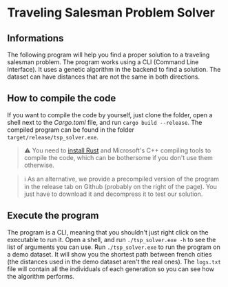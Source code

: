 # Traveling Salesman Problem Solver

## Informations
The following program will help you find a proper solution to a traveling salesman problem.
The program works using a CLI (Command Line Interface).
It uses a genetic algorithm in the backend to find a solution. The dataset can have distances that are not the same in both directions.

## How to compile the code
If you want to compile the code by yourself, just clone the folder, open a shell next to the *Cargo.toml* file, and run `cargo build --release`. The compiled program can be found in the folder `target/release/tsp_solver.exe`.

> :warning: You need to [install Rust](https://www.rust-lang.org) and Microsoft's C++ compiling tools to compile the code, which can be bothersome if you don't use them otherwise.

> :information_source: As an alternative, we provide a precompiled version of the program in the release tab on Github (probably on the right of the page). You just have to download it and decompress it to test our solution.

## Execute the program
The program is a CLI, meaning that you shouldn't just right click on the executable to run it. Open a shell, and run `./tsp_solver.exe -h` to see the list of arguments you can use. Run `./tsp_solver.exe` to run the program on a demo dataset. It will show you the shortest path between french cities (the distances used in the demo dataset aren't the real ones). The `logs.txt` file will contain all the individuals of each generation so you can see how the algorithm performs.